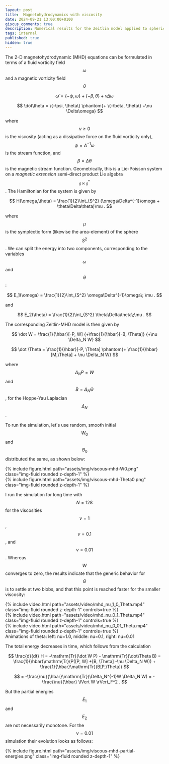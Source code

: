 ```yaml
---
layout: post
title:  Magnetohydrodynamics with viscosity
date: 2024-09-21 13:00:00+0100
giscus_comments: true
description: Numerical results for the Zeitlin model applied to spherical MHD with viscosity
tags: internal
published: true
hidden: true
---
```

The 2-D magnetohydrodynamic (MHD) equations can be formulated in terms of a fluid vorticity field $$\omega$$ and a magnetic vorticity field $$\theta$$

$$
    \dot\omega = \{-\psi, \omega\} + \{-\beta, \theta\} +\nu \Delta\omega
$$

$$
    \dot\theta = \{-\psi, \theta\} \phantom{+ \{-\beta, \theta\} +\nu \Delta\omega}
$$

where $$\nu \geq 0$$ is the viscosity (acting as a dissipative force on the fluid vorticity only), $$\psi = \Delta^{-1}\omega$$ is the stream function, and $$\beta = \Delta\theta$$ is the magnetic stream function.
Geometrically, this is a Lie-Poisson system on a *magnetic extension* semi-direct product Lie algebra $$\mathfrak{g}\ltimes\mathfrak{g}^*$$.
The Hamiltonian for the system is given by

$$
    H(\omega,\theta) = \frac{1}{2}\int_{S^2} (\omega\Delta^{-1}\omega + \theta\Delta\theta)\mu .
$$

where $$\mu$$ is the symplectic form (likewise the area-element) of the sphere $$S^2$$.
We can split the energy into two components, corresponding to the variables $$\omega$$ and $$\theta$$:

$$
    E_1(\omega) = \frac{1}{2}\int_{S^2} \omega\Delta^{-1}\omega\; \mu .
$$

and

$$
    E_2(\theta) = \frac{1}{2}\int_{S^2} \theta\Delta\theta\;\mu .
$$

The corresponding Zeitlin-MHD model is then given by

$$
    \dot W = \frac{1}{\hbar}[-P, W] {+\frac{1}{\hbar}[-B, \Theta]} {+\nu \Delta_N W}
$$

$$
    \dot \Theta = \frac{1}{\hbar}[-P, \Theta] \phantom{+ \frac{1}{\hbar}[M,\Theta] + \nu \Delta_N W}
$$

where $$\Delta_N P = W$$ and $$B = \Delta_N \Theta$$, for the Hoppe-Yau Laplacian $$\Delta_N$$.

To run the simulation, let's use random, smooth initial $$W_0$$ and $$\Theta_0$$ distributed the same, as shown below:

<div class="row mt-3">
    <div class="col-sm mt-3 mt-md-0"> 
        {% include figure.html path="assets/img/viscous-mhd-W0.png" class="img-fluid rounded z-depth-1" %} 
    </div>
    <div class="col-sm mt-3 mt-md-0"> 
        {% include figure.html path="assets/img/viscous-mhd-Theta0.png" class="img-fluid rounded z-depth-1" %}
    </div>
</div>

I run the simulation for long time with $$N=128$$ for the viscosities $$\nu=1$$, $$\nu = 0.1$$, and $$\nu=0.01$$.
Whereas $$W$$ converges to zero, the results indicate that the generic behavior for $$\Theta$$ is to settle at two blobs, and that this point is reached faster for the smaller viscosity:

<div class="row mt-2">
    <div class="col-sm mt-2">
        {% include video.html path="assets/video/mhd_nu_1_0_Theta.mp4" class="img-fluid rounded z-depth-1" controls=true %}
    </div>
    <div class="col-sm mt-2">
        {% include video.html path="assets/video/mhd_nu_0_1_Theta.mp4" class="img-fluid rounded z-depth-1" controls=true %}
    </div>
    <div class="col-sm mt-2">
        {% include video.html path="assets/video/mhd_nu_0_01_Theta.mp4" class="img-fluid rounded z-depth-1" controls=true %}
    </div>
</div>
<div class="caption">
Animations of theta:
left: nu=1.0,
middle: nu=0.1,
right: nu=0.01
</div>

The total energy decreases in time, which follows from the calculation

$$
    \frac{d}{dt} H = -\mathrm{Tr}(\dot W P) - \mathrm{Tr}(\dot\Theta B)
    = \frac{1}{\hbar}\mathrm{Tr}(P([P, W] +[B, \Theta] -\nu \Delta_N W))  + \frac{1}{\hbar}\mathrm{Tr}(B[P,\Theta])
$$

$$
    = -\frac{\nu}{\hbar}\mathrm{Tr}(\Delta_N^{-1}W \Delta_N W)  = - \frac{\nu}{\hbar} \lVert W \rVert_F^2 .
$$

But the partial energies $$E_1$$ and $$E_2$$ are not necessarily monotone. 
For the $$\nu=0.01$$ simulation their evolution looks as follows:

<div class="row justify-content-center">
    <div class="col-12 col-sm-10"> 
        {% include figure.html path="assets/img/viscous-mhd-partial-energies.png" class="img-fluid rounded z-depth-1" %}
    </div>
</div>



